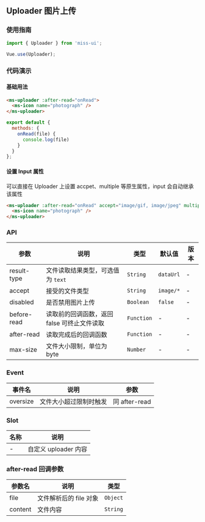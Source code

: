 ## Uploader 图片上传

### 使用指南
``` javascript
import { Uploader } from 'miss-ui';

Vue.use(Uploader);
```

### 代码演示

#### 基础用法

```html
<ms-uploader :after-read="onRead">
  <ms-icon name="photograph" />
</ms-uploader>
```

```javascript
export default {
  methods: {
    onRead(file) {
      console.log(file)
    }
  }
};
```

#### 设置 Input 属性
可以直接在 Uploader 上设置 accpet、multiple 等原生属性，input 会自动继承该属性

```html
<ms-uploader :after-read="onRead" accept="image/gif, image/jpeg" multiple>
  <ms-icon name="photograph" />
</ms-uploader>
```

### API

| 参数 | 说明 | 类型 | 默认值 | 版本 |
|------|------|------|------|------|
| result-type | 文件读取结果类型，可选值为 `text` | `String` | `dataUrl` | - |
| accept | 接受的文件类型 | `String` | `image/*` | - |
| disabled | 是否禁用图片上传 | `Boolean` | `false` | - |
| before-read | 读取前的回调函数，返回 false 可终止文件读取 | `Function` | - | - |
| after-read | 读取完成后的回调函数 | `Function` | - | - |
| max-size | 文件大小限制，单位为 byte | `Number` | - | - |

### Event

| 事件名 | 说明 | 参数 |
|------|------|------|
| oversize | 文件大小超过限制时触发 | 同 after-read |

### Slot

| 名称 | 说明 |
|------|------|
| - | 自定义 uploader 内容 |

### after-read 回调参数

| 参数名 | 说明 | 类型 |
|------|------|------|
| file | 文件解析后的 file 对象 | `Object` |
| content | 文件内容 | `String` |
